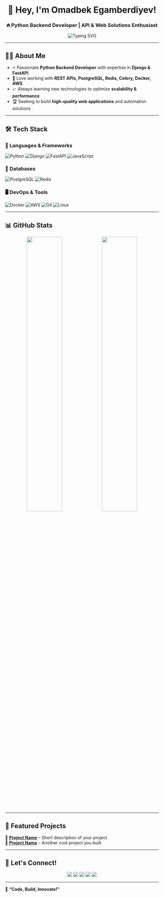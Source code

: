 <h1 align="center">🚀 Hey, I'm Omadbek Egamberdiyev!</h1>
<h3 align="center">🔥 Python Backend Developer | API & Web Solutions Enthusiast</h3>

<p align="center">
  <img src="https://readme-typing-svg.herokuapp.com?font=Fira+Code&pause=1000&color=F7A008&width=500&lines=Backend+Developer;Django+%7C+FastAPI+%7C+REST+API;Building+Scalable+Web+Apps" alt="Typing SVG" />
</p>

---

## 👨‍💻 About Me
- 🔥 Passionate **Python Backend Developer** with expertise in **Django & FastAPI**  
- 🔧 Love working with **REST APIs, PostgreSQL, Redis, Celery, Docker, AWS**  
- 📈 Always learning new technologies to optimize **scalability & performance**  
- 🏆 Seeking to build **high-quality web applications** and automation solutions  

---

## 🛠️ Tech Stack  

### 🚀 Languages & Frameworks  
![Python](https://img.shields.io/badge/Python-3776AB?style=for-the-badge&logo=python&logoColor=white)
![Django](https://img.shields.io/badge/Django-092E20?style=for-the-badge&logo=django&logoColor=white)
![FastAPI](https://img.shields.io/badge/FastAPI-009688?style=for-the-badge&logo=fastapi&logoColor=white)
![JavaScript](https://img.shields.io/badge/JavaScript-F7DF1E?style=for-the-badge&logo=javascript&logoColor=black)

### 💾 Databases  
![PostgreSQL](https://img.shields.io/badge/PostgreSQL-336791?style=for-the-badge&logo=postgresql&logoColor=white)
![Redis](https://img.shields.io/badge/Redis-DC382D?style=for-the-badge&logo=redis&logoColor=white)

### 🖥️ DevOps & Tools  
![Docker](https://img.shields.io/badge/Docker-2496ED?style=for-the-badge&logo=docker&logoColor=white)
![AWS](https://img.shields.io/badge/AWS-FF9900?style=for-the-badge&logo=amazonaws&logoColor=white)
![Git](https://img.shields.io/badge/Git-F05032?style=for-the-badge&logo=git&logoColor=white)
![Linux](https://img.shields.io/badge/Linux-FCC624?style=for-the-badge&logo=linux&logoColor=black)

---

## 📊 GitHub Stats  
<p align="center">
  <img src="https://github-readme-stats.vercel.app/api?username=OmadbekEgamberdiyev&show_icons=true&theme=radical" width="48%" />
  <img src="https://github-readme-streak-stats.herokuapp.com/?user=OmadbekEgamberdiyev&theme=radical" width="48%" />
</p>

---

## 📌 Featured Projects  
🚀 **[Project Name](#)** – Short description of your project  
🔗 **[Project Name](#)** – Another cool project you built  

---

## 🔗 Let's Connect!  
<p align="center">
  <a href="https://t.me/yourtelegram"><img src="https://img.shields.io/badge/Telegram-2CA5E0?style=for-the-badge&logo=telegram&logoColor=white" /></a>
  <a href="https://www.instagram.com/yourinstagram"><img src="https://img.shields.io/badge/Instagram-E4405F?style=for-the-badge&logo=instagram&logoColor=white" /></a>
  <a href="https://www.youtube.com/youryoutube"><img src="https://img.shields.io/badge/YouTube-FF0000?style=for-the-badge&logo=youtube&logoColor=white" /></a>
  <a href="https://www.linkedin.com/in/yourlinkedin"><img src="https://img.shields.io/badge/LinkedIn-0077B5?style=for-the-badge&logo=linkedin&logoColor=white" /></a>
  <a href="mailto:youremail@gmail.com"><img src="https://img.shields.io/badge/Email-D14836?style=for-the-badge&logo=gmail&logoColor=white" /></a>
</p>

---

🚀 **"Code, Build, Innovate!"**  
